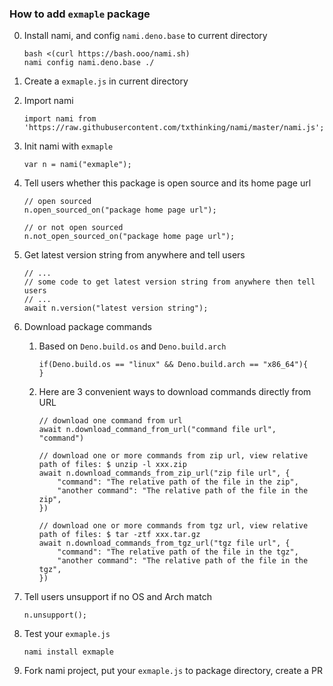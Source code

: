 ### How to add `exmaple` package

0. Install nami, and config `nami.deno.base` to current directory

    ```
    bash <(curl https://bash.ooo/nami.sh)
    nami config nami.deno.base ./
    ```

1. Create a `exmaple.js` in current directory
2. Import nami
    ```
    import nami from 'https://raw.githubusercontent.com/txthinking/nami/master/nami.js';
    ```
3. Init nami with `exmaple`
    ```
    var n = nami("exmaple");
    ```
4. Tell users whether this package is open source and its home page url

    ```
    // open sourced
    n.open_sourced_on("package home page url");

    // or not open sourced
    n.not_open_sourced_on("package home page url");
    ```

5. Get latest version string from anywhere and tell users

    ```
    // ...
    // some code to get latest version string from anywhere then tell users
    // ...
    await n.version("latest version string");
    ```

6. Download package commands

    1. Based on `Deno.build.os` and `Deno.build.arch`
        ```
        if(Deno.build.os == "linux" && Deno.build.arch == "x86_64"){
        }
        ```
    2. Here are 3 convenient ways to download commands directly from URL

        ```
        // download one command from url
        await n.download_command_from_url("command file url", "command")

        // download one or more commands from zip url, view relative path of files: $ unzip -l xxx.zip
        await n.download_commands_from_zip_url("zip file url", {
            "command": "The relative path of the file in the zip",
            "another command": "The relative path of the file in the zip",
        })

        // download one or more commands from tgz url, view relative path of files: $ tar -ztf xxx.tar.gz
        await n.download_commands_from_tgz_url("tgz file url", {
            "command": "The relative path of the file in the tgz",
            "another command": "The relative path of the file in the tgz",
        })
        ```

7. Tell users unsupport if no OS and Arch match
    ```
    n.unsupport();
    ```
8. Test your `exmaple.js`
    ```
    nami install exmaple
    ```
9. Fork nami project, put your `exmaple.js` to package directory, create a PR
